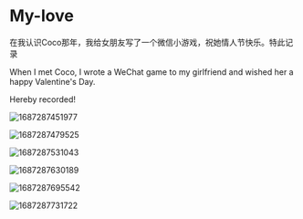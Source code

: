 # My-love
在我认识Coco那年，我给女朋友写了一个微信小游戏，祝她情人节快乐。特此记录

When I met Coco, I wrote a WeChat game to my girlfriend and wished her a happy Valentine's Day.

Hereby recorded!

![1687287451977](https://github.com/Chuancy-ye/My-love/assets/51057405/4fa95049-5f21-4376-a92d-05faad4ca57d)


![1687287479525](https://github.com/Chuancy-ye/My-love/assets/51057405/c616c3c6-153f-4087-8de0-b98fc932bbc5)


![1687287531043](https://github.com/Chuancy-ye/My-love/assets/51057405/fbcd5d89-1a06-4a04-909a-45f36421e648)


![1687287630189](https://github.com/Chuancy-ye/My-love/assets/51057405/c7133a35-ff3e-4a09-8dcd-77711b7f3fcb)


![1687287695542](https://github.com/Chuancy-ye/My-love/assets/51057405/37c5cf30-fcef-4a90-9934-0d63df76c37d)


![1687287731722](https://github.com/Chuancy-ye/My-love/assets/51057405/e2ee5bc8-c59d-4639-ae1a-c27e32f45711)


